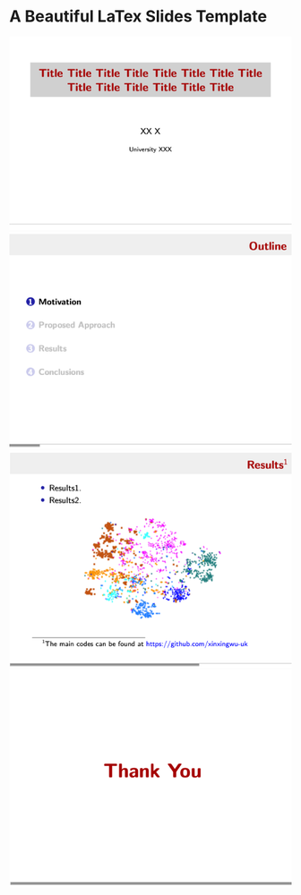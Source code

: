 # A Beautiful LaTex Slides Template

<img src="https://github.com/xinxingwu-uk/LaTexSlides/blob/main/Figures/a.png" alt=" ">


<img src="https://github.com/xinxingwu-uk/LaTexSlides/blob/main/Figures/b.png" alt=" ">


<img src="https://github.com/xinxingwu-uk/LaTexSlides/blob/main/Figures/c.png" alt=" ">


<img src="https://github.com/xinxingwu-uk/LaTexSlides/blob/main/Figures/d.png" alt=" ">
